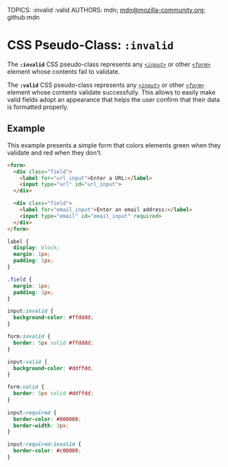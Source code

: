 TOPICS: :invalid
        :valid
AUTHORS: mdn; mdn@mozilla-community.org; github:mdn

# CSS Pseudo-Class: `:invalid`

The **`:invalid`** CSS pseudo-class represents any [*`<input>`*](/en/webfrontend/<input>) or other
[*`<form>`*](/en/webfrontend/<form>) element whose contents fail to validate.

The **`:valid`** CSS pseudo-class represents any [*`<input>`*](/en/webfrontend/<input>) or other [*`<form>`*](/en/webfrontend/<form>)
element whose contents validate successfully. This allows to easily make valid fields adopt an
appearance that helps the user confirm that their data is formatted properly.

## Example

This example presents a simple form that colors elements green when they validate and red when they don't.

```html
<form>
  <div class="field">
    <label for="url_input">Enter a URL:</label>
    <input type="url" id="url_input">
  </div>

  <div class="field">
    <label for="email_input">Enter an email address:</label>
    <input type="email" id="email_input" required>
  </div>
</form>
```

```css
label {
  display: block;
  margin: 1px;  
  padding: 1px;
}

.field {
  margin: 1px;
  padding: 1px;
}

input:invalid {
  background-color: #ffdddd;
}

form:invalid {
  border: 5px solid #ffdddd;
}

input:valid {
  background-color: #ddffdd;
}

form:valid {
  border: 5px solid #ddffdd;
}
  
input:required {
  border-color: #800000;
  border-width: 3px;
}

input:required:invalid {
  border-color: #c00000;
}
```
